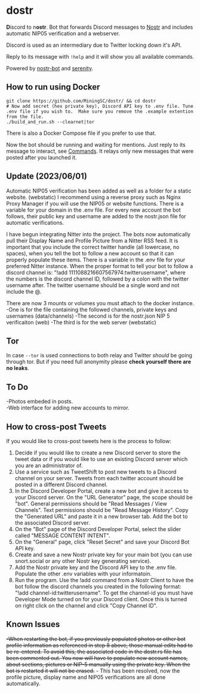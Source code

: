 # dostr


**D**iscord to n**ostr**.
Bot that forwards Discord messages to [Nostr](https://github.com/nostr-protocol/nostr) and includes automatic NIP05 verification and a webserver.

Discord is used as an intermediary due to Twitter locking down it's API.

Reply to its message with `!help` and it will show you all available commands.

Powered by [nostr-bot](https://github.com/slaninas/nostr-bot.git) and [serenity](https://github.com/serenity-rs/serenity).

## How to run using Docker
```
git clone https://github.com/MiningSC/dostr/ && cd dostr
# Now add secret (hex private key), Discord API key to .env file. Tune .env file if you wish to.  Make sure you remove the .example extention from the file.  
./build_and_run.sh --clearnet|tor
```
There is also a Docker Compose file if you prefer to use that.

Now the bot should be running and waiting for mentions. Just reply to its message to interact, see [Commands](#Commands).
It relays only new messages that were posted after you launched it.

## Update (2023/06/01)
Automatic NIP05 verification has been added as well as a folder for a static website. (webstatic)  I recommend using a reverse proxy such as Nginx Proxy Manager if you will use the NIP05 or website functions.  There is a variable for your domain in the .env file.  For every new account the bot follows, their public key and username are added to the nostr.json file for automatic verifications.

I have begun integrating Nitter into the project.  The bots now automatically pull their Display Name and Profile Picture from a Nitter RSS feed.  It is important that you include the correct twitter handle (all lowercase, no spaces), when you tell the bot to follow a new account so that it can properly populate these items.  There is a variable in the .env file for your preferred Nitter instance.  When the proper format to tell your bot to follow a discord channel is: "!add 1111088216607567974:twitterusername", where the numbers is the discord channel ID, followed by a colon with the twitter username after.  The twitter username should be a single word and not include the @.

There are now 3 mounts or volumes you must attach to the docker instance.  
  -One is for the file containing the followed channels, private keys and usernames (data/channels)
  -The second is for the nostr.json NIP 5 verificaiton (web)
  -The third is for the web server (webstatic)

## Tor
In case `--tor` is used connections to both relay and Twitter *should* be going through tor. But if you need full anonymity please **check yourself there are no leaks**.

## To Do
-Photos embeded in posts.  
-Web interface for adding new accounts to mirror.

## How to cross-post Tweets
If you would like to cross-post tweets here is the process to follow:
1. Decide if you would like to create a new Discord server to store the tweet data or if you would like to use an existing Discord server which you are an administrator of.
2. Use a service such as TweetShift to post new tweets to a Discord channel on your server. Tweets from each twitter account should be posted in a different Discord channel.
3. In the Discord Developer Portal, create a new bot and give it access to your Discord server.  On the "URL Generator" page, the scope should be "bot". General permissions should be "Read Messages / View Channels". Text permissions should be "Read Message History".  Copy the "Generated URL" and paste it in a new browser tab.  Add the bot to the associated Discord server.
4. On the "Bot" page of the Discord Developer Portal, select the slider called "MESSAGE CONTENT INTENT".  
4. On the "General" page, click "Reset Secret" and save your Discord Bot API key.
5. Create and save a new Nostr private key for your main bot (you can use snort.social or any other Nostr key generating service).
6. Add the Nostr private key and the Discord API key to the .env file.  Populate the other .env variables with your informatoin.
7. Run the program.  Use the !add command from a Nostr Client to have the bot follow the discord channels you created in the following format: "!add channel-id:twitterusername".  To get the channel-id you must have Developer Mode turned on for your Discord client.  Once this is turned on right click on the channel and click "Copy Channel ID".

## Known Issues
~~-When restarting the bot, if you previously populated photos or other bot profile information as referenced in step 8 above, those manual edits had to be re-entered.  To avoid this, the associated code in the dostr.rs file has been commented out.  You now will have to populate new account names, about sections, pictures or NIP-5 manually using the private key. When the bot is restarted it will not be erased.~~ - This has been resolved, now the profile picture, display name and NIP05 verifications are all done automatically.


